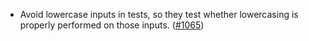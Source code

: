 - Avoid lowercase inputs in tests, so they test whether
  lowercasing is properly performed on those inputs.
  ([#1065](https://github.com/anoma/namada/pull/1065))
